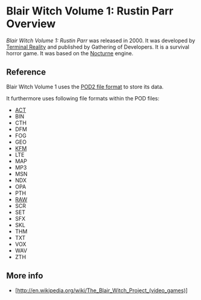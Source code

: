 # Blair Witch Volume 1: Rustin Parr Overview


*Blair Witch Volume 1: Rustin Parr* was released in 2000. It was developed by [Terminal Reality](TerminalReality.md) and published by Gathering of Developers. It is a survival horror game. It was based on the [Nocturne](Nocturne.md) engine.

## Reference

Blair Witch Volume 1 uses the [POD2 file format](Pod2FormatReference.md) to store its data.

It furthermore uses following file formats within the POD files:

 * [ACT](ActFormatReference.md)
 * BIN
 * CTH
 * DFM
 * FOG
 * GEO
 * [KFM](KfmFormatReference.md)
 * LTE
 * MAP
 * MP3
 * MSN
 * NDX
 * OPA
 * PTH
 * [RAW](RawFormatReference.md)
 * SCR
 * SET
 * SFX
 * SKL
 * THM
 * TXT
 * VOX
 * WAV
 * ZTH

## More info

 * [http://en.wikipedia.org/wiki/The_Blair_Witch_Project_(video_games)]